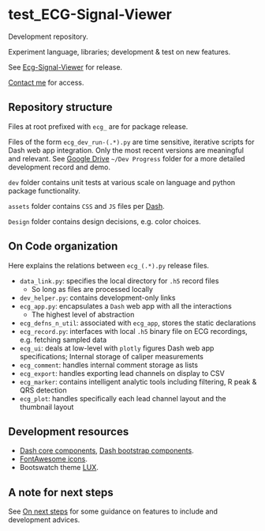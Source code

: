 # test_ECG-Signal-Viewer
Development repository. 

Experiment language, libraries; development & test on new features.

See [Ecg-Signal-Viewer](https://github.com/StefanHeng/Ecg-Signal-Viewer) for release. 

[Contact me](https://stefanheng.github.io) for access. 


## Repository structure 
Files at root prefixed with `ecg_` are for package release. 

Files of the form `ecg_dev_run-(.*).py` are time sensitive, iterative scripts for Dash web app integration. 
Only the most recent versions are meaningful and relevant.
See [Google Drive](https://drive.google.com/drive/u/0/folders/1LoDe0fVXWghLS3dO6EcsUCoV639Plo7I) `~/Dev Progress` folder 
for a more detailed development record and demo. 
 
`dev` folder contains unit tests at various scale on language and python package functionality. 
 
`assets` folder contains `CSS` and `JS` files per [Dash](https://dash.plotly.com). 
 
`Design` folder contains design decisions, e.g. color choices. 



## On Code organization 
Here explains the relations between `ecg_(.*).py` release files. 

- `data_link.py`: specifies the local directory for `.h5` record files  
	- So long as files are processed locally
- `dev_helper.py`: contains development-only links
- `ecg_app.py`: encapsulates a `Dash` web app with all the interactions  
	- The highest level of abstraction
- `ecg_defns_n_util`: associated with `ecg_app`, stores the static declarations 
- `ecg_record.py`: interfaces with local `.h5` binary file on ECG recordings, e.g. fetching sampled data   
- `ecg_ui`: deals at low-level with `plotly` figures Dash web app specifications; Internal storage of caliper measurements
- `ecg_comment`: handles internal comment storage as lists 
- `ecg_export`: handles exporting lead channels on display to CSV 
- `ecg_marker`: contains intelligent analytic tools including filtering, R peak & QRS detection 
- `ecg_plot`: handles specifically each lead channel layout and the thumbnail layout



## Development resources
- [Dash core components](https://dash.plotly.com/dash-core-components), 
  [Dash bootstrap components](https://dash-bootstrap-components.opensource.faculty.ai).
- [FontAwesome icons](https://fontawesome.com/icons?d=gallery&p=2). 
- Bootswatch theme [LUX](https://bootswatch.com/lux/). 



## A note for next steps 
See [On next steps](https://github.com/StefanHeng/test_Ecg-Signal-Viewer/blob/main/On-next-steps.md) 
for some guidance on features to include and development advices. 

